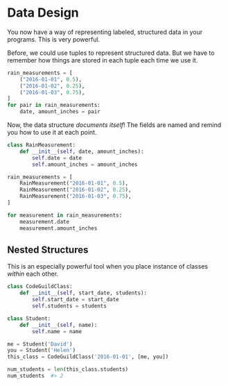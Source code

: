# Data Design
You now have a way of representing labeled, structured data in your programs.
This is very powerful.

Before, we could use tuples to represent structured data.
But we have to remember how things are stored in each tuple each time we use it.
```python
rain_measurements = [
    ("2016-01-01", 0.5),
    ("2016-01-02", 0.25),
    ("2016-01-03", 0.75),
]
for pair in rain_measurements:
    date, amount_inches = pair
```

Now, the data structure _documents itself_!
The fields are named and remind you how to use it at each point.
```python
class RainMeasurement:
    def __init__(self, date, amount_inches):
        self.date = date
        self.amount_inches = amount_inches

rain_measurements = [
    RainMeasurement("2016-01-01", 0.5),
    RainMeasurement("2016-01-02", 0.25),
    RainMeasurement("2016-01-03", 0.75),
]

for measurement in rain_measurements:
    measurement.date
    measurement.amount_inches
```

## Nested Structures
This is an especially powerful tool when you place instance of classes _within_ each other.
```python
class CodeGuildClass:
    def __init__(self, start_date, students):
        self.start_date = start_date
        self.students = students

class Student:
    def __init__(self, name):
        self.name = name

me = Student('David')
you = Student('Helen')
this_class = CodeGuildClass('2016-01-01', [me, you])

num_students = len(this_class.students)
num_students  #> 2
```
